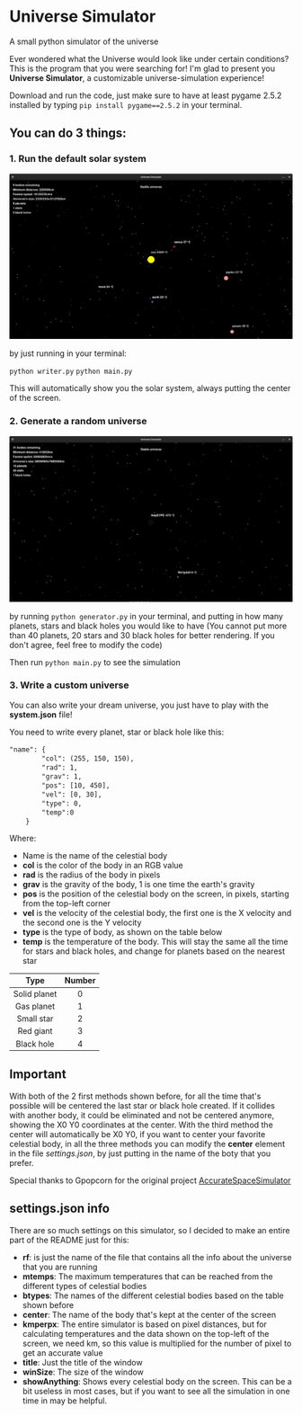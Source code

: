 # Universe Simulator
A small python simulator of the universe


Ever wondered what the Universe would look like under certain conditions? This is the program that you were searching for!
I'm glad to present you **Universe Simulator**, a customizable universe-simulation experience!

Download and run the code, just make sure to have at least pygame 2.5.2 installed by typing `pip install pygame==2.5.2` in your terminal.

## You can do 3 things:

### 1. Run the default solar system

![Solar system](https://github.com/Nicrom098195/Universe-Simulator/blob/main/Images/1.png)

by just running in your terminal:

`python writer.py`
`python main.py`

This will automatically show you the solar system, always putting the center of the screen.

### 2. Generate a random universe

![Solar system](https://github.com/Nicrom098195/Universe-Simulator/blob/main/Images/2.png)

by running `python generator.py` in your terminal, and putting in how many planets, stars and black holes you would like to have (You cannot put more than 40 planets, 20 stars and 30 black holes for better rendering. If you don't agree, feel free to modify the code)

Then run `python main.py` to see the simulation

### 3. Write a custom universe

You can also write your dream universe, you just have to play with the **system.json** file!

You need to write every planet, star or black hole like this:

```
"name": {
        "col": (255, 150, 150),
        "rad": 1,
        "grav": 1,
        "pos": [10, 450],
        "vel": [0, 30],
        "type": 0,
        "temp":0
    }
```

Where: 
- Name is the name of the celestial body
- **col** is the color of the body in an RGB value
- **rad** is the radius of the body in pixels
- **grav** is the gravity of the body, 1 is one time the earth's gravity
- **pos** is the position of the celestial body on the screen, in pixels, starting from the top-left corner
- **vel** is the velocity of the celestial body, the first one is the X velocity and the second one is the Y velocity
- **type** is the type of body, as shown on the table below
- **temp** is the temperature of the body. This will stay the same all the time for stars and black holes, and change for planets based on the nearest star

| Type | Number |
| :---: | :---: |
| Solid planet | 0 |
| Gas planet | 1 |
| Small star | 2 |
| Red giant | 3 |
| Black hole | 4 |

## Important

With both of the 2 first methods shown before, for all the time that's possible will be centered the last star or black hole created. If it collides with another body, it could be eliminated and not be centered anymore, showing the X0 Y0 coordinates at the center.
With the third method the center will automatically be X0 Y0, if you want to center your favorite celestial body, in all the three methods you can modify the **center** element in the file *settings.json*, by just putting in the name of the boty that you prefer.

Special thanks to Gpopcorn for the original project [AccurateSpaceSimulator](https://github.com/Gpopcorn/AccurateSpaceSimulator)

## settings.json info

There are so much settings on this simulator, so I decided to make an entire part of the README just for this:

- **rf**: is just the name of the file that contains all the info about the universe that you are running
- **mtemps**: The maximum temperatures that can be reached from the different types of celestial bodies
- **btypes**: The names of the different celestial bodies based on the table shown before
- **center**: The name of the body that's kept at the center of the screen
- **kmperpx**: The entire simulator is based on pixel distances, but for calculating temperatures and the data shown on the top-left of the screen, we need km, so this value is multiplied for the number of pixel to get an accurate value
- **title**: Just the title of the window
- **winSize**: The size of the window
- **showAnything**: Shows every celestial body on the screen. This can be a bit useless in most cases, but if you want to see all the simulation in one time in may be helpful.
